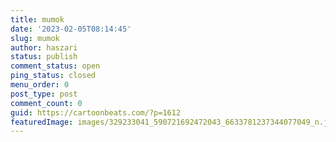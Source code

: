 ```yaml
---
title: mumok
date: '2023-02-05T08:14:45'
slug: mumok
author: haszari
status: publish
comment_status: open
ping_status: closed
menu_order: 0
post_type: post
comment_count: 0
guid: https://cartoonbeats.com/?p=1612
featuredImage: images/329233041_590721692472043_6633781237344077049_n.jpg
---
```


